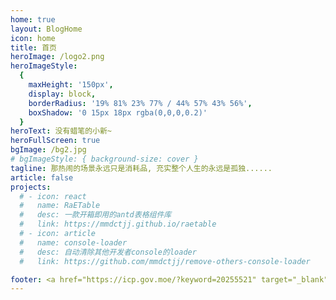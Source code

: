 ```yaml
---
home: true
layout: BlogHome
icon: home
title: 首页
heroImage: /logo2.png
heroImageStyle:
  {
    maxHeight: '150px',
    display: block,
    borderRadius: '19% 81% 23% 77% / 44% 57% 43% 56%',
    boxShadow: '0 15px 18px rgba(0,0,0,0.2)'
  }
heroText: 没有蜡笔的小新~
heroFullScreen: true
bgImage: /bg2.jpg
# bgImageStyle: { background-size: cover }
tagline: 那热闹的场景永远只是消耗品, 充实整个人生的永远是孤独......
article: false
projects:
  # - icon: react
  #   name: RaETable
  #   desc: 一款开箱即用的antd表格组件库
  #   link: https://mmdctjj.github.io/raetable
  # - icon: article
  #   name: console-loader
  #   desc: 自动清除其他开发者console的loader
  #   link: https://github.com/mmdctjj/remove-others-console-loader

footer: <a href="https://icp.gov.moe/?keyword=20255521" target="_blank">萌 ICP 备 20255521 号</a>  <a style="text-decoration:none;color:#51c4d3;" href="https://travel.moe/go.html" title="异次元之旅-跃迁-我们一起去萌站成员的星球旅行吧！" target="_blank"><img src="https://travel.moe/images/icon/icon64.png" style="width:24px;height:24px">异次元之旅</a>
---
```

